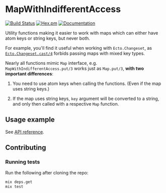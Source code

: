 # MapWithIndifferentAccess

[![Build Status](https://github.com/elixir-ecto/ecto/workflows/CI/badge.svg)](https://github.com/allegro/map-with-indifferent-access/actions) [![Hex.pm](https://img.shields.io/hexpm/v/map_with_indifferent_access.svg)](https://hex.pm/packages/map_with_indifferent_access) [![Documentation](https://img.shields.io/badge/documentation-gray)](https://hexdocs.pm/map_with_indifferent_access/)

Utility functions making it easier to work with maps which can either have atom keys or string keys, but never both.

For example, you'll find it useful when working with `Ecto.Changeset`,
as [`Ecto.Changeset.cast/4`](https://hexdocs.pm/ecto/Ecto.Changeset.html#cast/4)
forbids passing maps with mixed key types.

Nearly all functions mimic `Map` interface, e.g. `MapWithIndifferentAccess.put/3` works just as `Map.put/3`, **with two important differences**:

1. You need to use atom keys when calling the functions. (Even if the map uses string keys.)

2. If the map uses string keys, `key` argument will be converted to a string, and only then called with a respective `Map` function.

## Usage example

See [API reference](https://hexdocs.pm/map_with_indifferent_access/MapWithIndifferentAccess.html#module-usage-example).

## Contributing

### Running tests

Run the following after cloning the repo:

```sh
mix deps.get
mix test
```
